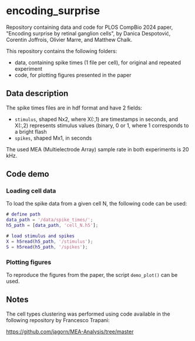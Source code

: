 # encoding_surprise
Repository containing data and code for PLOS CompBio 2024 paper, "Encoding surprise by retinal ganglion cells", by Danica Despotović, Corentin Joffrois, Olivier Marre, and Matthew Chalk.

This repository contains the following folders:
- data, containing spike times (1 file per cell), for original and repeated experiment 
- code, for plotting figures presented in the paper

## Data description

The spike times files are in hdf format and have 2 fields:
- `stimulus`, shaped Nx2, where X(:,1) are timestamps in seconds, and X(:,2) represents stimulus values (binary, 0 or 1, where 1 corresponds to a bright flash
- `spikes`, shaped Mx1, in seconds

The used MEA (Multielectrode Array) sample rate in both experiments is 20 kHz.

## Code demo

### Loading cell data

To load the spike data from a given cell N, the following code can be used:

```MATLAB
# define path
data_path = '/data/spike_times/';
h5_path = [data_path, 'cell_N.h5'];

# load stimulus and spikes
X = h5read(h5_path, '/stimulus');
S = h5read(h5_path, '/spikes');
```

### Plotting figures

To reproduce the figures from the paper, the script ```demo_plot()``` can be used.

## Notes

The cell types clustering was performed using code available in the following repository by Francesco Trapani: 

https://github.com/jagorn/MEA-Analysis/tree/master



